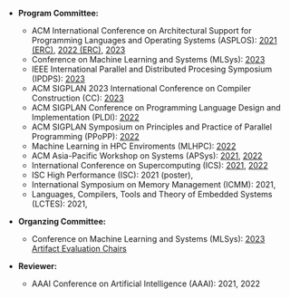 - **Program Committee:** 
	- ACM International Conference on Architectural Support for Programming Languages and Operating Systems (ASPLOS): [2021 (ERC)](https://asplos-conference.org/2021/index.html), [2022 (ERC)](https://asplos-conference.org/), [2023](https://asplos-conference.org/)
	- Conference on Machine Learning and Systems (MLSys): [2023](https://mlsys.org/)
	- IEEE International Parallel and Distributed Procesing Symposium (IPDPS): [2023](https://www.ipdps.org/ipdps2023/2023-.html)
	- ACM SIGPLAN 2023 International Conference on Compiler Construction (CC): [2023](https://conf.researchr.org/home/CC-2023)
	- ACM SIGPLAN Conference on Programming Language Design and Implementation (PLDI): [2022](https://pldi22.sigplan.org/)
	- ACM SIGPLAN Symposium on Principles and Practice of Parallel Programming (PPoPP): [2022](https://ppopp22.sigplan.org/)
	- Machine Learning in HPC Enviroments (MLHPC): [2022](https://ornl.github.io/MLHPC/index.html)
	- ACM Asia-Pacific Workshop on Systems (APSys): [2021](https://i.cs.hku.hk/apsys2021/), [2022](https://ap-sys.org/)
	- International Conference on Supercomputing (ICS): [2021](https://ics21.github.io/), [2022](https://ics2022.github.io/index.html)
	- ISC High Performance (ISC): 2021 (poster), 
	- International Symposium on Memory Management (ICMM): 2021, 
	- Languages, Compilers, Tools and Theory of Embedded Systems (LCTES): 2021, 

- **Organzing Committee:**
	- Conference on Machine Learning and Systems (MLSys): [2023 Artifact Evaluation Chairs](https://mlsys.org/Conferences/2023/OrganizingCommittee)

- **Reviewer:** 
	- AAAI Conference on Artificial Intelligence (AAAI): 2021, 2022 

